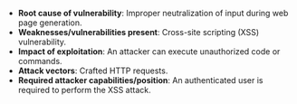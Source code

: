 - **Root cause of vulnerability**: Improper neutralization of input during web page generation.
- **Weaknesses/vulnerabilities present**: Cross-site scripting (XSS) vulnerability.
- **Impact of exploitation**: An attacker can execute unauthorized code or commands.
- **Attack vectors**: Crafted HTTP requests.
- **Required attacker capabilities/position**: An authenticated user is required to perform the XSS attack.